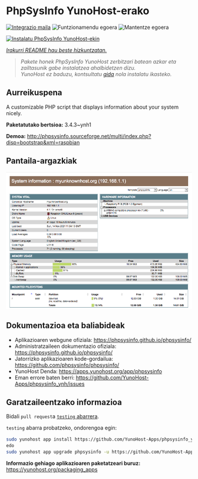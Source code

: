 <!--
Ohart ongi: README hau automatikoki sortu da <https://github.com/YunoHost/apps/tree/master/tools/readme_generator>ri esker
EZ editatu eskuz.
-->

# PhpSysInfo YunoHost-erako

[![Integrazio maila](https://dash.yunohost.org/integration/phpsysinfo.svg)](https://ci-apps.yunohost.org/ci/apps/phpsysinfo/) ![Funtzionamendu egoera](https://ci-apps.yunohost.org/ci/badges/phpsysinfo.status.svg) ![Mantentze egoera](https://ci-apps.yunohost.org/ci/badges/phpsysinfo.maintain.svg)

[![Instalatu PhpSysInfo YunoHost-ekin](https://install-app.yunohost.org/install-with-yunohost.svg)](https://install-app.yunohost.org/?app=phpsysinfo)

*[Irakurri README hau beste hizkuntzatan.](./ALL_README.md)*

> *Pakete honek PhpSysInfo YunoHost zerbitzari batean azkar eta zailtasunik gabe instalatzea ahalbidetzen dizu.*  
> *YunoHost ez baduzu, kontsultatu [gida](https://yunohost.org/install) nola instalatu ikasteko.*

## Aurreikuspena

A customizable PHP script that displays information about your system nicely.


**Paketatutako bertsioa:** 3.4.3~ynh1

**Demoa:** <http://phpsysinfo.sourceforge.net/multi/index.php?disp=bootstrap&xml=raspbian>

## Pantaila-argazkiak

![PhpSysInfo(r)en pantaila-argazkia](./doc/screenshots/screenshot.png)

## Dokumentazioa eta baliabideak

- Aplikazioaren webgune ofiziala: <https://phpsysinfo.github.io/phpsysinfo/>
- Administratzaileen dokumentazio ofiziala: <https://phpsysinfo.github.io/phpsysinfo/>
- Jatorrizko aplikazioaren kode-gordailua: <https://github.com/phpsysinfo/phpsysinfo/>
- YunoHost Denda: <https://apps.yunohost.org/app/phpsysinfo>
- Eman errore baten berri: <https://github.com/YunoHost-Apps/phpsysinfo_ynh/issues>

## Garatzaileentzako informazioa

Bidali `pull request`a [`testing` abarrera](https://github.com/YunoHost-Apps/phpsysinfo_ynh/tree/testing).

`testing` abarra probatzeko, ondorengoa egin:

```bash
sudo yunohost app install https://github.com/YunoHost-Apps/phpsysinfo_ynh/tree/testing --debug
edo
sudo yunohost app upgrade phpsysinfo -u https://github.com/YunoHost-Apps/phpsysinfo_ynh/tree/testing --debug
```

**Informazio gehiago aplikazioaren paketatzeari buruz:** <https://yunohost.org/packaging_apps>
